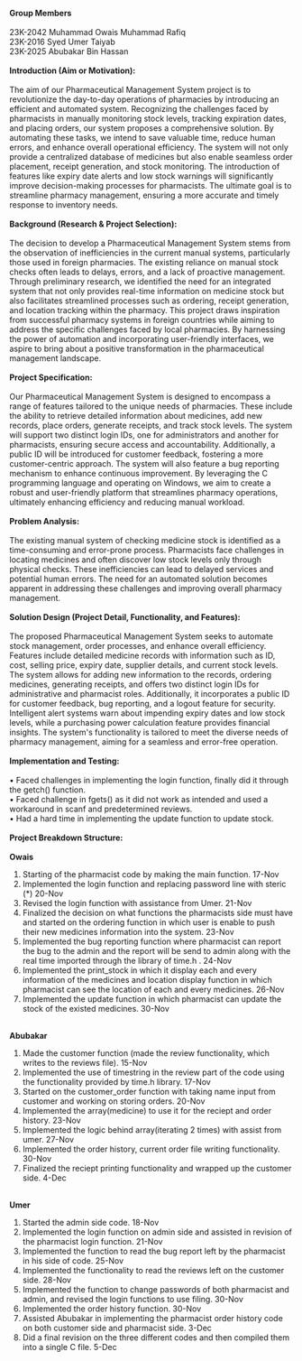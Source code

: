 <strong>Group Members</strong><br><br>
23K-2042 Muhammad Owais Muhammad Rafiq<br>
23K-2016 Syed Umer Taiyab<br>
23K-2025 Abubakar Bin Hassan<br><br>
<strong>Introduction (Aim or Motivation):</strong><br><br>
The aim of our Pharmaceutical Management System project is to revolutionize the day-to-day operations of pharmacies by introducing an efficient and automated system. Recognizing the challenges faced by pharmacists in manually monitoring stock levels, tracking expiration dates, and placing orders, our system proposes a comprehensive solution. By automating these tasks, we intend to save valuable time, reduce human errors, and enhance overall operational efficiency. The system will not only provide a centralized database of medicines but also enable seamless order placement, receipt generation, and stock monitoring. The introduction of features like expiry date alerts and low stock warnings will significantly improve decision-making processes for pharmacists. The ultimate goal is to streamline pharmacy management, ensuring a more accurate and timely response to inventory needs.<br><br>
<strong>Background (Research & Project Selection):</strong><br><br>
The decision to develop a Pharmaceutical Management System stems from the observation of inefficiencies in the current manual systems, particularly those used in foreign pharmacies. The existing reliance on manual stock checks often leads to delays, errors, and a lack of proactive management. Through preliminary research, we identified the need for an integrated system that not only provides real-time information on medicine stock but also facilitates streamlined processes such as ordering, receipt generation, and location tracking within the pharmacy. This project draws inspiration from successful pharmacy systems in foreign countries while aiming to address the specific challenges faced by local pharmacies. By harnessing the power of automation and incorporating user-friendly interfaces, we aspire to bring about a positive transformation in the pharmaceutical management landscape.<br><br>
<strong>Project Specification:</strong><br><br>
Our Pharmaceutical Management System is designed to encompass a range of features tailored to the unique needs of pharmacies. These include the ability to retrieve detailed information about medicines, add new records, place orders, generate receipts, and track stock levels. The system will support two distinct login IDs, one for administrators and another for pharmacists, ensuring secure access and accountability. Additionally, a public ID will be introduced for customer feedback, fostering a more customer-centric approach. The system will also feature a bug reporting mechanism to enhance continuous improvement. By leveraging the C programming language and operating on Windows, we aim to create a robust and user-friendly platform that streamlines pharmacy operations, ultimately enhancing efficiency and reducing manual workload.<br><br>
<strong>Problem Analysis:</strong><br><br>
The existing manual system of checking medicine stock is identified as a time-consuming and error-prone process. Pharmacists face challenges in locating medicines and often discover low stock levels only through physical checks. These inefficiencies can lead to delayed services and potential human errors. The need for an automated solution becomes apparent in addressing these challenges and improving overall pharmacy management.<br><br>
<strong>Solution Design (Project Detail, Functionality, and Features):</strong><br><br>
The proposed Pharmaceutical Management System seeks to automate stock management, order processes, and enhance overall efficiency. Features include detailed medicine records with information such as ID, cost, selling price, expiry date, supplier details, and current stock levels. The system allows for adding new information to the records, ordering medicines, generating receipts, and offers two distinct login IDs for administrative and pharmacist roles. Additionally, it incorporates a public ID for customer feedback, bug reporting, and a logout feature for security. Intelligent alert systems warn about impending expiry dates and low stock levels, while a purchasing power calculation feature provides financial insights. The system's functionality is tailored to meet the diverse needs of pharmacy management, aiming for a seamless and error-free operation.<br><br>
<strong>Implementation and Testing:</strong><br><br>
•	Faced challenges in implementing the login function, finally did it through the getch() function. <br>
•	Faced challenge in fgets() as it did not work as intended and used a workaround in scanf and predetermined reviews. <br>
•	Had a hard time in implementing the update function to update stock.  <br><br>
<strong>Project Breakdown Structure:</strong><br><br>
<strong>Owais</strong><br> 
1.	Starting of the pharmacist code by making the main function. 17-Nov <br>
2.	Implemented the login function and replacing password line with steric (*) 20-Nov <br>
3.	Revised the login function with assistance from Umer. 21-Nov <br>
4.	Finalized the decision on what functions the pharmacists side must have and started on the ordering function in which user is enable to push their new medicines information into the system. 23-Nov <br>
5.	Implemented the bug reporting function where pharmacist can report the bug to the admin and the report will be send to admin along with the real time imported through the library of time.h . 24-Nov <br>
6.	Implemented the print_stock in which it display each and every information of the medicines and location display function in which pharmacist can see the location of each and every medicines. 26-Nov <br>
7.	Implemented the update function in which pharmacist can update the stock of the existed medicines. 30-Nov <br><br>

<strong>Abubakar</strong><br>
1.	Made the customer function (made the review functionality, which writes to the reviews file). 15-Nov <br>
2.	Implemented the use of timestring in the review part of the code using the functionality provided by time.h library. 17-Nov <br>
3.	Started on the customer_order function with taking name input from customer and working on storing orders. 20-Nov <br>
4.	Implemented the array(medicine) to use it for the reciept and order history. 23-Nov <br>
5.	Implemented the logic behind array(iterating 2 times) with assist from umer. 27-Nov <br>
6.	Implemented the order history, current order file writing functionality. 30-Nov <br>
7.	Finalized the reciept printing functionality and wrapped up the customer side. 4-Dec <br><br> 

<strong>Umer </strong><br>
1.	Started the admin side code. 18-Nov <br>
2.	Implemented the login function on admin side and assisted in revision of the pharmacist login function. 21-Nov <br>
3.	Implemented the function to read the bug report left by the pharmacist in his side of code. 25-Nov <br>
4.	Implemented the functionality to read the reviews left on the customer side. 28-Nov <br>
5.	Implemented the function to change passwords of both pharmacist and admin, and revised the login functions to use filing. 30-Nov <br>
6.	Implemented the order history function. 30-Nov <br>
7.	Assisted Abubakar in implementing the pharmacist order history code on both customer side and pharmacist side. 3-Dec <br>
8.	Did a final revision on the three different codes and then compiled them into a single C file. 5-Dec <br><br>


